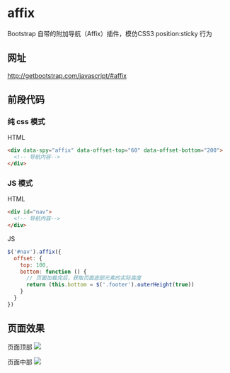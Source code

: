 # affix
Bootstrap 自带的附加导航（Affix）插件，模仿CSS3 position:sticky 行为

## 网址 
http://getbootstrap.com/javascript/#affix

## 前段代码

### 纯 css 模式

HTML
```html
<div data-spy="affix" data-offset-top="60" data-offset-bottom="200">
  <!-- 导航内容-->
</div>
```

### JS 模式

HTML
```html
<div id="nav">
  <!-- 导航内容-->
</div>
```

JS
```js
$('#nav').affix({
  offset: {
    top: 100,
    bottom: function () {
      // 页面加载完后，获取页面底部元素的实际高度
      return (this.bottom = $('.footer').outerHeight(true))
    }
  }
})
```


## 页面效果

页面顶部
![](http://img.teamkn.com/i/KxwMSkBQ.png)

页面中部
![](http://img.teamkn.com/i/BFtipC02.png)